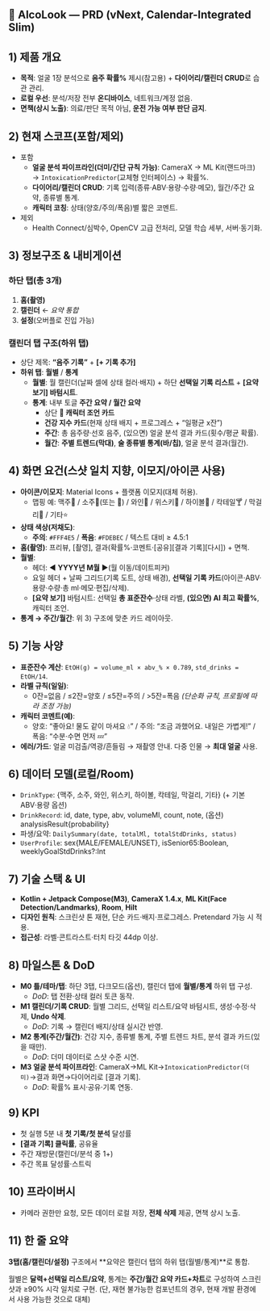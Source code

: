 ## 🍺 AlcoLook — PRD (vNext, Calendar-Integrated Slim)

## 1) 제품 개요

- **목적**: 얼굴 1장 분석으로 **음주 확률%** 제시(참고용) + **다이어리/캘린더 CRUD**로 습관 관리.
- **로컬 우선**: 분석/저장 전부 **온디바이스**, 네트워크/계정 없음.
- **면책(상시 노출)**: 의료/판단 목적 아님, **운전 가능 여부 판단 금지**.

## 2) 현재 스코프(포함/제외)

- 포함
    - **얼굴 분석 파이프라인(더미/간단 규칙 가능)**: CameraX → ML Kit(랜드마크) → `IntoxicationPredictor`(교체형 인터페이스) → 확률%.
    - **다이어리/캘린더 CRUD**: 기록 입력(종류·ABV·용량·수량·메모), 월간/주간 요약, 종류별 통계.
    - **캐릭터 코칭**: 상태(양호/주의/폭음)별 짧은 코멘트.
- 제외
    - Health Connect/심박수, OpenCV 고급 전처리, 모델 학습 세부, 서버·동기화.

## 3) 정보구조 & 내비게이션

### 하단 탭(총 3개)

1. **홈(촬영)**
2. **캘린더** ← *요약 통합*
3. **설정**(오버플로 진입 가능)

### 캘린더 탭 구조(하위 탭)

- 상단 제목: **“음주 기록”** + **[+ 기록 추가]**
- **하위 탭**: **월별** / **통계**
    - **월별**: 월 캘린더(날짜 셀에 상태 컬러·배지) + 하단 **선택일 기록 리스트** + **[요약 보기] 바텀시트**.
    - **통계**: 내부 토글 **주간 요약 / 월간 요약**
        - 상단 **🐶 캐릭터 조언 카드**
        - **건강 지수 카드**(현재 상태 배지 + 프로그레스 + “일평균 x잔”)
        - **주간**: 총 음주량·선호 음주, (있으면) 얼굴 분석 결과 카드(횟수/평균 확률).
        - **월간**: **주별 트렌드(막대)**, **술 종류별 통계(바/칩)**, 얼굴 분석 결과(월간).

## 4) 화면 요건(스샷 일치 지향, 이모지/아이콘 사용)

- **아이콘/이모지**: Material Icons + 플랫폼 이모지(대체 허용).
    - 맵핑 예: 맥주🍺 / 소주🍶(또는 🥃) / 와인🍷 / 위스키🥃 / 하이볼🍹 / 칵테일🍸 / 막걸리🥛 / 기타⭐
- **상태 색상(저채도)**:
    - **주의**: `#FFF4E5` / **폭음**: `#FDEBEC` / 텍스트 대비 ≥ 4.5:1
- **홈(촬영)**: 프리뷰, [촬영], 결과(확률%·코멘트·[공유][결과 기록][다시]) + 면책.
- **월별**:
    - 헤더: ◀︎ **YYYY년 M월** ▶︎(월 이동/데이트피커)
    - 요일 헤더 + 날짜 그리드(기록 도트, 상태 배경), **선택일 기록 카드**(아이콘·ABV·용량·수량·총 ml·메모·편집/삭제).
    - **[요약 보기]** 바텀시트: 선택일 **총 표준잔수**·상태 라벨, **(있으면) AI 최고 확률%**, 캐릭터 조언.
- **통계 → 주간/월간**: 위 3) 구조에 맞춘 카드 레이아웃.

## 5) 기능 사양

- **표준잔수 계산**: `EtOH(g) = volume_ml × abv_% × 0.789`, `std_drinks = EtOH/14`.
- **라벨 규칙(일일)**:
    - 0잔=없음 / ≤2잔=양호 / ≤5잔=주의 / >5잔=폭음 *(단순화 규칙, 프로필에 따라 조정 가능)*
- **캐릭터 코멘트(예)**:
    - 양호: “좋아요! 물도 같이 마셔요 💧” / 주의: “조금 과했어요. 내일은 가볍게!” / 폭음: “수분·수면 먼저 💤”
- **에러/가드**: 얼굴 미검출/역광/흔들림 → 재촬영 안내. 다중 인물 → **최대 얼굴** 사용.

## 6) 데이터 모델(로컬/Room)

- `DrinkType`: {맥주, 소주, 와인, 위스키, 하이볼, 칵테일, 막걸리, 기타} (+ 기본 ABV·용량 옵션)
- `DrinkRecord`: id, date, type, abv, volumeMl, count, note, (옵션) analysisResult{probability}
- 파생/요약: `DailySummary(date, totalMl, totalStdDrinks, status)`
- `UserProfile`: sex{MALE/FEMALE/UNSET}, isSenior65:Boolean, weeklyGoalStdDrinks?:Int

## 7) 기술 스택 & UI

- **Kotlin + Jetpack Compose(M3)**, **CameraX 1.4.x**, **ML Kit(Face Detection/Landmarks)**, **Room**, **Hilt**
- **디자인 원칙**: 스크린샷 톤 재현, 단순 카드·배지·프로그레스. Pretendard 가능 시 적용.
- **접근성**: 라벨·콘트라스트·터치 타깃 44dp 이상.

## 8) 마일스톤 & DoD

- **M0 틀/테마/탭**: 하단 3탭, 다크모드(옵션), 캘린더 탭에 **월별/통계** 하위 탭 구성.
    - *DoD*: 탭 전환·상태 컬러 토큰 동작.
- **M1 캘린더/기록 CRUD**: 월별 그리드, 선택일 리스트/요약 바텀시트, 생성·수정·삭제, **Undo 삭제**.
    - *DoD*: 기록 → 캘린더 배지/상태 실시간 반영.
- **M2 통계(주간/월간)**: 건강 지수, 종류별 통계, 주별 트렌드 차트, 분석 결과 카드(있을 때만).
    - *DoD*: 더미 데이터로 스샷 수준 시연.
- **M3 얼굴 분석 파이프라인**: CameraX→ML Kit→`IntoxicationPredictor(더미)`→결과 화면→다이어리로 [결과 기록].
    - *DoD*: 확률% 표시·공유·기록 연동.

## 9) KPI

- 첫 실행 5분 내 **첫 기록/첫 분석** 달성률
- **[결과 기록] 클릭률**, 공유율
- 주간 재방문(캘린더/분석 중 1+)
- 주간 목표 달성률·스트릭

## 10) 프라이버시

- 카메라 권한만 요청, 모든 데이터 로컬 저장, **전체 삭제** 제공, 면책 상시 노출.

## 11) 한 줄 요약

**3탭(홈/캘린더/설정)** 구조에서 **요약은 캘린더 탭의 하위 탭(월별/통계)**로 통합.

월별은 **달력+선택일 리스트/요약**, 통계는 **주간/월간 요약 카드+차트**로 구성하여 스크린샷과 ≥90% 시각 일치로 구현. (단, 재현 불가능한 컴포넌트의 경우, 현재 개발 환경에서 사용 가능한 것으로 대체)